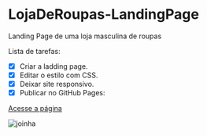 # LojaDeRoupas-LandingPage
 Landing Page de uma loja masculina de roupas
 
Lista de tarefas:
- [x] Criar a ladding page.
- [x] Editar o estilo com CSS.
- [x] Deixar site responsivo.
- [x] Publicar no GitHub Pages:

[Acesse a página]( https://alan-lr.github.io/LojaDeRoupas-LandingPage/)

![joinha](https://user-images.githubusercontent.com/86266061/150696061-2cf74a7c-26e1-4179-92da-044be3a3adbb.jpg)
